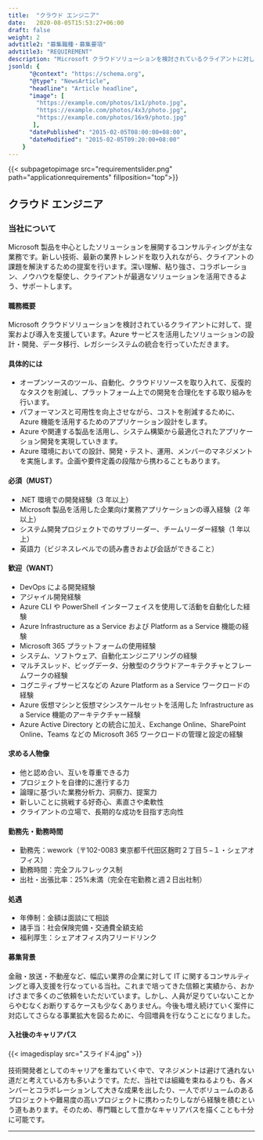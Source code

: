 ```yaml
---
title:  "クラウド エンジニア"
date:   2020-08-05T15:53:27+06:00
draft: false
weight: 2
advtitle2: "募集職種・募集要項"
advtitle3: "REQUIREMENT"
description: "Microsoft クラウドソリューションを検討されているクライアントに対して、提案および導入を支援しています。Azure サービスを活用したソリューションの設計・開発、データ移行、レガシーシステムの統合を行っていただきます。"
jsonld: {
      "@context": "https://schema.org",
      "@type": "NewsArticle",
      "headline": "Article headline",
      "image": [
        "https://example.com/photos/1x1/photo.jpg",
        "https://example.com/photos/4x3/photo.jpg",
        "https://example.com/photos/16x9/photo.jpg"
       ],
      "datePublished": "2015-02-05T08:00:00+08:00",
      "dateModified": "2015-02-05T09:20:00+08:00"
    }
---
```

{{< subpagetopimage src="requirementslider.png" path="applicationrequirements" fillposition="top">}}

## クラウド エンジニア

### 当社について

Microsoft 製品を中心としたソリューションを展開するコンサルティングが主な業務です。新しい技術、最新の業界トレンドを取り入れながら、クライアントの課題を解決するための提案を行います。深い理解、粘り強さ、コラボレーション、ノウハウを駆使し、クライアントが最適なソリューションを活用できるよう、サポートします。

#### 職務概要

Microsoft クラウドソリューションを検討されているクライアントに対して、提案および導入を支援しています。Azure サービスを活用したソリューションの設計・開発、データ移行、レガシーシステムの統合を行っていただきます。

#### 具体的には

- オープンソースのツール、自動化、クラウドリソースを取り入れて、反復的なタスクを削減し、プラットフォーム上での開発を合理化をする取り組みを行います。  
- パフォーマンスと可用性を向上させながら、コストを削減するために、Azure 機能を活用するためのアプリケーション設計をします。  
- Azure や関連する製品を活用し、システム構築から最適化されたアプリケーション開発を実現していきます。  
- Azure 環境においての設計、開発・テスト、運用、メンバーのマネジメントを実施します。企画や要件定義の段階から携わることもあります。

#### 必須（MUST）

- .NET 環境での開発経験（3 年以上）  
- Microsoft 製品を活用した企業向け業務アプリケーションの導入経験（2 年以上）  
- システム開発プロジェクトでのサブリーダー、チームリーダー経験（1 年以上）  
- 英語力（ビジネスレベルでの読み書きおよび会話ができること）

#### 歓迎（WANT）

- DevOps による開発経験  
- アジャイル開発経験  
- Azure CLI や PowerShell インターフェイスを使用して活動を自動化した経験  
- Azure Infrastructure as a Service および Platform as a Service 機能の経験  
- Microsoft 365 プラットフォームの使用経験  
- システム、ソフトウェア、自動化エンジニアリングの経験  
- マルチスレッド、ビッグデータ、分散型のクラウドアーキテクチャとフレームワークの経験  
- コグニティブサービスなどの Azure Platform as a Service ワークロードの経験  
- Azure 仮想マシンと仮想マシンスケールセットを活用した Infrastructure as a Service 機能のアーキテクチャー経験  
- Azure Active Directory との統合に加え、Exchange Online、SharePoint Online、Teams などの Microsoft 365 ワークロードの管理と設定の経験

#### 求める人物像

- 他と認め合い、互いを尊重できる力 
- プロジェクトを自律的に進行する力 
- 論理に基づいた業務分析力、洞察力、提案力 
- 新しいことに挑戦する好奇心、素直さや柔軟性 
- クライアントの立場で、長期的な成功を目指す志向性 

#### 勤務先・勤務時間

- 勤務先：wework（〒102-0083 東京都千代田区麹町２丁目５−１・シェアオフィス） 
- 勤務時間：完全フルフレックス制 
- 出社・出張比率：25%未満（完全在宅勤務と週２日出社制）

#### 処遇 

- 年俸制：金額は面談にて相談 
- 諸手当：社会保険完備・交通費全額支給 
- 福利厚生：シェアオフィス内フリードリンク 

#### 募集背景

金融・放送・不動産など、幅広い業界の企業に対して IT に関するコンサルティングと導入支援を行なっている当社。これまで培ってきた信頼と実績から、おかげさまで多くのご依頼をいただいています。しかし、人員が足りていないことからやむなくお断りするケースも少なくありません。今後も増え続けていく案件に対応してさらなる事業拡大を図るために、今回増員を行なうことになりました。

#### 入社後のキャリアパス

{{< imagedisplay  src="スライド4.jpg"  >}}

技術開発者としてのキャリアを重ねていく中で、マネジメントは避けて通れない道だと考えている方も多いようです。ただ、当社では組織を束ねるよりも、各メンバーとコラボレーションして大きな成果を出したり、一人でボリュームのあるプロジェクトや難易度の高いプロジェクトに携わったりしながら経験を積むという道もあります。そのため、専門職として豊かなキャリアパスを描くことも十分に可能です。

---
